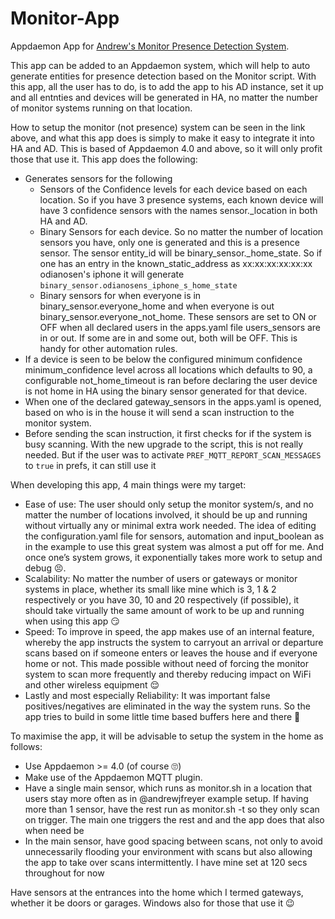 # Monitor-App
Appdaemon App for [Andrew's Monitor Presence Detection System](https://github.com/andrewjfreyer/monitor).

This app can be added to an Appdaemon system, which will help to auto generate entities for presence detection based on the Monitor script. With this app, all the user has to do, is to add the app to his AD instance, set it up and all entnties and devices will be generated in HA, no matter the number of monitor systems running on that location.

How to setup the monitor (not presence) system can be seen in the link above, and what this app does is simply to make it easy to integrate it into HA and AD. This is based of Appdaemon 4.0 and above, so it will only profit those that use it. This app does the following:

- Generates sensors for the following
    - Sensors of the Confidence levels for each device based on each location. So if you have 3 presence systems, each known device will       have 3 confidence sensors with the names sensor.<device name>_location in both HA and AD.
    - Binary Sensors for each device. So no matter the number of location sensors you have, only one is generated and this is a presence       sensor. The sensor entity_id will be binary_sensor.<device name>_home_state. So if one has an entry in the known_static_address as       xx:xx:xx:xx:xx:xx odianosen's iphone it will generate `binary_sensor.odianosens_iphone_s_home_state`
    - Binary sensors for when everyone is in binary_sensor.everyone_home and when everyone is out binary_sensor.everyone_not_home. These       sensors are set to ON or OFF when all declared users in the apps.yaml file users_sensors are in or out. If some are in and some         out, both will be OFF. This is handy for other automation rules.
- If a device is seen to be below the configured minimum confidence minimum_confidence level across all locations which defaults to 90,   a configurable not_home_timeout is ran before declaring the user device is not home in HA using the binary sensor generated for that     device.
- When one of the declared gateway_sensors in the apps.yaml is opened, based on who is in the house it will send a scan instruction to     the monitor system.
- Before sending the scan instruction, it first checks for if the system is busy scanning. With the new upgrade to the script, this is     not really needed. But if the user was to activate `PREF_MQTT_REPORT_SCAN_MESSAGES` to `true` in prefs, it can still use it

When developing this app, 4 main things were my target:

- Ease of use: The user should only setup the monitor system/s, and no matter the number of locations involved, it should be up and running without virtually any or minimal extra work needed. The idea of editing the configuration.yaml file for sensors, automation and input_boolean as in the example to use this great system was almost a put off for me. And once one’s system grows, it exponentially takes more work to setup and debug :persevere:.
- Scalability: No matter the number of users or gateways or monitor systems in place, whether its small like mine which is 3, 1 & 2 respectively or you have 30, 10 and 20 respectively (if possible), it should take virtually the same amount of work to be up and running when using this app :smirk:
- Speed: To improve in speed, the app makes use of an internal feature, whereby the app instructs the system to carryout an arrival or departure scans based on if someone enters or leaves the house and if everyone home or not. This made possible without need of forcing the monitor system to scan more frequently and thereby reducing impact on WiFi and other wireless equipment :relieved:
- Lastly and most especially Reliability: It was important false positives/negatives are eliminated in the way the system runs. So the app tries to build in some little time based buffers here and there :grimacing:

To maximise the app, it will be advisable to setup the system in the home as follows:
- Use Appdaemon >= 4.0 (of course :roll_eyes:)
- Make use of the Appdaemon MQTT plugin. 
- Have a single main sensor, which runs as monitor.sh in a location that users stay more often as in @andrewjfreyer example setup. If having more than 1 sensor, have the rest run as monitor.sh -t so they only scan on trigger. The main one triggers the rest and and the app does that also when need be
- In the main sensor, have good spacing between scans, not only to avoid unnecessarily flooding your environment with scans but also allowing the app to take over scans intermittently. I have mine set at 120 secs throughout for now

Have sensors at the entrances into the home which I termed gateways, whether it be doors or garages. Windows also for those that use it :wink:
